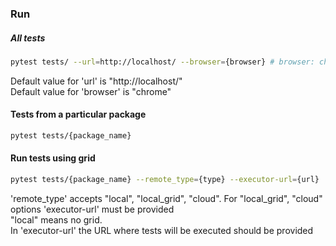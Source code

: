 ### Run 
##### All tests
```bash
pytest tests/ --url=http://localhost/ --browser={browser} # browser: chrome, ie, firefox.
```
<div>Default value for 'url' is "http://localhost/"</div>
<div>Default value for 'browser' is "chrome" </div>

#### Tests from a particular package
```bash
pytest tests/{package_name} 
```

#### Run tests using grid
```bash
pytest tests/{package_name} --remote_type={type} --executor-url={url} 
```
<div>'remote_type' accepts "local", "local_grid", "cloud". For "local_grid", "cloud" options 'executor-url' must be provided</div>
"local" means no grid.
<div>In 'executor-url' the URL where tests will be executed should be provided</div>